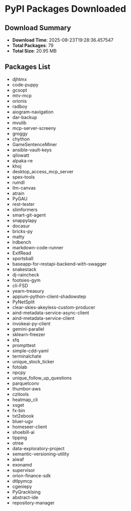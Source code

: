 # PyPI Packages Downloaded

## Download Summary
- **Download Time**: 2025-08-23T19:28:36.457547
- **Total Packages**: 79
- **Total Size**: 20.95 MB

## Packages List
- djhtmx
- code-puppy
- gcsopt
- mtv-mcp
- orionis
- radboy
- aiogram-navigation
- dar-backup
- mvulib
- mcp-server-screeny
- groggy
- chython
- GameSentenceMiner
- ansible-vault-keys
- qilowatt
- alpaka-re
- khoj
- desktop_access_mcp_server
- spex-tools
- rumdl
- llm-canvas
- atrain
- PyGAU
- rest-tester
- slimformers
- smart-git-agent
- snappylapy
- docasur
- bricks-py
- matty
- lrdbench
- markdown-code-runner
- ExifRead
- sportsball
- baseapp-for-restapi-backend-with-swagger
- snakestack
- dj-raincheck
- footsies-gym
- cli-FSD
- yearn-treasury
- appium-python-client-shadowstep
- PyNetSplit
- clear-skies-akeyless-custom-producer
- aind-metadata-service-async-client
- aind-metadata-service-client
- invokeai-py-client
- gemini-parallel
- sklearn-freezer
- sfq
- prompttest
- simple-cdd-yaml
- terminalchate
- unique_stock_ticker
- fotolab
- npcpy
- unique_follow_up_questions
- parquetconv
- thumbor-aws
- czitools
- heatmap_cli
- xsget
- fx-bin
- txt2ebook
- bluer-ugv
- homeseer-client
- shoebill-ai
- tipping
- otree
- data-exploratory-project
- semantic-versioning-utility
- aiwaf
- exonamd
- supervisor
- orion-finance-sdk
- dtlpymcp
- cgeniepy
- PyQrackIsing
- abstract-ide
- repository-manager
